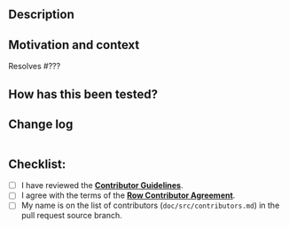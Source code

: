 ## Description

<!-- Describe your changes. -->

## Motivation and context

<!--- Why is this change required? What problem does it solve? -->

<!-- Replace ??? with the issue number that this pull request resolves. -->
Resolves #???

## How has this been tested?

<!--- Please describe how you tested your changes. -->

## Change log

<!-- Propose a change log entry. -->
```

```

## Checklist:

- [ ] I have reviewed the [**Contributor Guidelines**](https://github.com/glotzerlab/row/blob/trunk/doc/src/developers/contributing.md).
- [ ] I agree with the terms of the [**Row Contributor Agreement**](https://github.com/glotzerlab/row/blob/trunk/ContributorAgreement.md).
- [ ] My name is on the list of contributors (`doc/src/contributors.md`) in the pull request source branch.
